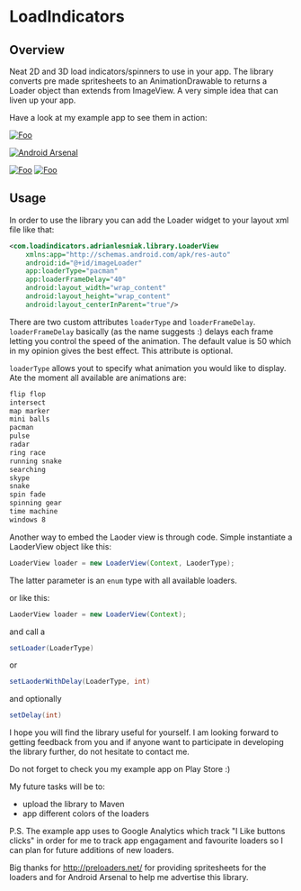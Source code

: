 LoadIndicators
==============

## Overview
Neat 2D and 3D load indicators/spinners to use in your app. The library converts pre made spritesheets to an AnimationDrawable to returns a Loader object than extends from ImageView. A very simple idea that can liven up your app. 

Have a look at my example app to see them in action:

[![Foo](http://tcsdesignreno.com/wp-content/uploads/2012/09/Google-Play-Store-Icon.png)](https://play.google.com/store/apps/details?id=com.loadindicators.adrianlesniak.loadindicators)

[![Android Arsenal](https://img.shields.io/badge/Android%20Arsenal-LoadIndicators-brightgreen.svg?style=flat)](https://android-arsenal.com/details/1/1191)



[![Foo](http://i.imgur.com/U812Pebl.png?1)](http://i.imgur.com/U812Pebl.png?1)
[![Foo](http://i.imgur.com/51MGXPZl.png?1)](http://i.imgur.com/51MGXPZl.png?1)


## Usage
In order to use the library you can add the Loader widget to your layout xml file like that:

```xml
<com.loadindicators.adrianlesniak.library.LoaderView
    xmlns:app="http://schemas.android.com/apk/res-auto"
    android:id="@+id/imageLoader"
    app:loaderType="pacman"
    app:loaderFrameDelay="40"
    android:layout_width="wrap_content"
    android:layout_height="wrap_content"
    android:layout_centerInParent="true"/>
```

There are two custom attributes ```loaderType``` and ```loaderFrameDelay```.
```loaderFrameDelay``` basically (as the name suggests :) delays each frame letting you control the speed of the animation. The default value is 50 which in my opinion gives the best effect. This attribute is optional.

```loaderType``` allows yout to specify what animation you would like to display. Ate the moment all available are animations are:
```xml
flip flop
intersect
map marker
mini balls
pacman
pulse
radar
ring race
running snake
searching
skype
snake
spin fade
spinning gear
time machine
windows 8
```

Another way to embed the Laoder view is through code. Simple instantiate a LaoderView object like this:
```java
LoaderView loader = new LoaderView(Context, LaoderType);
```
The latter parameter is an ```enum``` type with all available loaders.

or like this:
```java
LaoderView loader = new LoaderView(Context);
```
and call a 
```java
setLoader(LoaderType)
``` 
or 
```java
setLaoderWithDelay(LoaderType, int)
```
and optionally 
```java
setDelay(int)
```

I hope you will find the library useful for yourself. I am looking forward to getting feedback from you and if anyone want to participate in developing the library further, do not hesitate to contact me.

Do not forget to check you my example app on Play Store :)

My future tasks will be to:
* upload the library to Maven 
* app different colors of the loaders

P.S.
The example app uses to Google Analytics which track "I Like buttons clicks" in order for me to track app engagament and favourite loaders so I can plan for future additions of new loaders.

Big thanks for http://preloaders.net/ for providing spritesheets for the loaders and for Android Arsenal to help me advertise this library.


